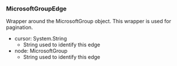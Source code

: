 ### MicrosoftGroupEdge
Wrapper around the MicrosoftGroup object. This wrapper is used for pagination.

- cursor: System.String
  - String used to identify this edge
- node: MicrosoftGroup
  - String used to identify this edge
